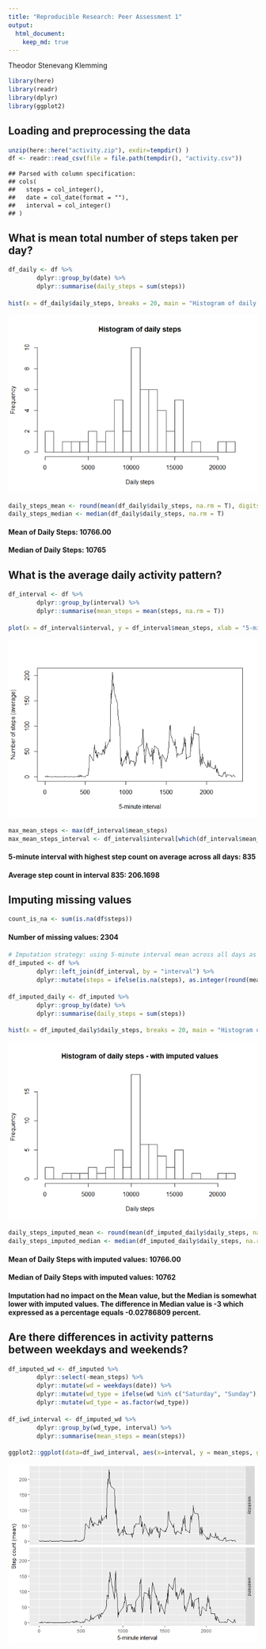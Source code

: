```yaml
---
title: "Reproducible Research: Peer Assessment 1"
output: 
  html_document:
    keep_md: true
---
```


Theodor Stenevang Klemming


```r
library(here)
library(readr)
library(dplyr)
library(ggplot2)
```

## Loading and preprocessing the data

```r
unzip(here::here("activity.zip"), exdir=tempdir() )
df <- readr::read_csv(file = file.path(tempdir(), "activity.csv"))
```

```
## Parsed with column specification:
## cols(
##   steps = col_integer(),
##   date = col_date(format = ""),
##   interval = col_integer()
## )
```


## What is mean total number of steps taken per day?

```r
df_daily <- df %>% 
        dplyr::group_by(date) %>% 
        dplyr::summarise(daily_steps = sum(steps))

hist(x = df_daily$daily_steps, breaks = 20, main = "Histogram of daily steps", xlab = "Daily steps")
```

![](PA1_template_files/figure-html/stephistogram-1.png)<!-- -->

```r
daily_steps_mean <- round(mean(df_daily$daily_steps, na.rm = T), digits=0)
daily_steps_median <- median(df_daily$daily_steps, na.rm = T)
```

#### Mean of Daily Steps: 10766.00
#### Median of Daily Steps: 10765




## What is the average daily activity pattern?

```r
df_interval <- df %>%
        dplyr::group_by(interval) %>% 
        dplyr::summarise(mean_steps = mean(steps, na.rm = T))

plot(x = df_interval$interval, y = df_interval$mean_steps, xlab = "5-minute interval", ylab = "Number of steps (average)", type ="l")
```

![](PA1_template_files/figure-html/averagedaily-1.png)<!-- -->

```r
max_mean_steps <- max(df_interval$mean_steps)
max_mean_steps_interval <- df_interval$interval[which(df_interval$mean_steps == max_mean_steps)]
```

#### 5-minute interval with highest step count on average across all days: 835
#### Average step count in interval 835: 206.1698

## Imputing missing values

```r
count_is_na <- sum(is.na(df$steps))
```

#### Number of missing values: 2304


```r
# Imputation strategy: using 5-minute interval mean across all days as imputation value
df_imputed <- df %>% 
        dplyr::left_join(df_interval, by = "interval") %>% 
        dplyr::mutate(steps = ifelse(is.na(steps), as.integer(round(mean_steps, digits=0)), steps)) 

df_imputed_daily <- df_imputed %>%
        dplyr::group_by(date) %>% 
        dplyr::summarise(daily_steps = sum(steps))

hist(x = df_imputed_daily$daily_steps, breaks = 20, main = "Histogram of daily steps - with imputed values", xlab = "Daily steps")
```

![](PA1_template_files/figure-html/imputation-1.png)<!-- -->

```r
daily_steps_imputed_mean <- round(mean(df_imputed_daily$daily_steps, na.rm = T), digits=0)
daily_steps_imputed_median <- median(df_imputed_daily$daily_steps, na.rm = T)
```

#### Mean of Daily Steps with imputed values: 10766.00
#### Median of Daily Steps with imputed values: 10762
#### Imputation had no impact on the Mean value, but the Median is somewhat lower with imputed values. The difference in Median value is -3 which expressed as a percentage equals -0.02786809 percent.

## Are there differences in activity patterns between weekdays and weekends?

```r
df_imputed_wd <- df_imputed %>%
        dplyr::select(-mean_steps) %>% 
        dplyr::mutate(wd = weekdays(date)) %>% 
        dplyr::mutate(wd_type = ifelse(wd %in% c("Saturday", "Sunday"), "weekend", "weekday")) %>% 
        dplyr::mutate(wd_type = as.factor(wd_type))

df_iwd_interval <- df_imputed_wd %>% 
        dplyr::group_by(wd_type, interval) %>% 
        dplyr::summarise(mean_steps = mean(steps))

ggplot2::ggplot(data=df_iwd_interval, aes(x=interval, y = mean_steps, group = wd_type)) + geom_line() + facet_grid(wd_type ~ .) + xlab("5-minute interval") + ylab("Step count (mean)")
```

![](PA1_template_files/figure-html/weekdays-1.png)<!-- -->
